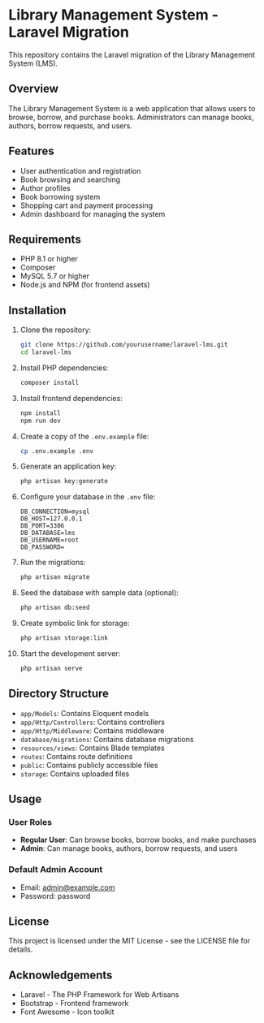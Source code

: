 # Library Management System - Laravel Migration

This repository contains the Laravel migration of the Library Management System (LMS).

## Overview

The Library Management System is a web application that allows users to browse, borrow, and purchase books. Administrators can manage books, authors, borrow requests, and users.

## Features

- User authentication and registration
- Book browsing and searching
- Author profiles
- Book borrowing system
- Shopping cart and payment processing
- Admin dashboard for managing the system

## Requirements

- PHP 8.1 or higher
- Composer
- MySQL 5.7 or higher
- Node.js and NPM (for frontend assets)

## Installation

1. Clone the repository:
   ```bash
   git clone https://github.com/yourusername/laravel-lms.git
   cd laravel-lms
   ```

2. Install PHP dependencies:
   ```bash
   composer install
   ```

3. Install frontend dependencies:
   ```bash
   npm install
   npm run dev
   ```

4. Create a copy of the `.env.example` file:
   ```bash
   cp .env.example .env
   ```

5. Generate an application key:
   ```bash
   php artisan key:generate
   ```

6. Configure your database in the `.env` file:
   ```
   DB_CONNECTION=mysql
   DB_HOST=127.0.0.1
   DB_PORT=3306
   DB_DATABASE=lms
   DB_USERNAME=root
   DB_PASSWORD=
   ```

7. Run the migrations:
   ```bash
   php artisan migrate
   ```

8. Seed the database with sample data (optional):
   ```bash
   php artisan db:seed
   ```

9. Create symbolic link for storage:
   ```bash
   php artisan storage:link
   ```

10. Start the development server:
    ```bash
    php artisan serve
    ```

## Directory Structure

- `app/Models`: Contains Eloquent models
- `app/Http/Controllers`: Contains controllers
- `app/Http/Middleware`: Contains middleware
- `database/migrations`: Contains database migrations
- `resources/views`: Contains Blade templates
- `routes`: Contains route definitions
- `public`: Contains publicly accessible files
- `storage`: Contains uploaded files

## Usage

### User Roles

- **Regular User**: Can browse books, borrow books, and make purchases
- **Admin**: Can manage books, authors, borrow requests, and users

### Default Admin Account

- Email: admin@example.com
- Password: password

## License

This project is licensed under the MIT License - see the LICENSE file for details.

## Acknowledgements

- Laravel - The PHP Framework for Web Artisans
- Bootstrap - Frontend framework
- Font Awesome - Icon toolkit